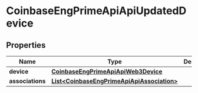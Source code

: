 
# CoinbaseEngPrimeApiApiUpdatedDevice

## Properties
Name | Type | Description | Notes
------------ | ------------- | ------------- | -------------
**device** | [**CoinbaseEngPrimeApiApiWeb3Device**](CoinbaseEngPrimeApiApiWeb3Device.md) |  |  [optional]
**associations** | [**List&lt;CoinbaseEngPrimeApiApiAssociation&gt;**](CoinbaseEngPrimeApiApiAssociation.md) |  |  [optional]



